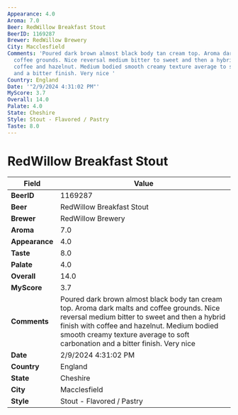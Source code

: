 ```yaml
---
Appearance: 4.0
Aroma: 7.0
Beer: RedWillow Breakfast Stout
BeerID: 1169287
Brewer: RedWillow Brewery
City: Macclesfield
Comments: 'Poured dark brown almost black body tan cream top. Aroma dark malts and
  coffee grounds. Nice reversal medium bitter to sweet and then a hybrid finish with
  coffee and hazelnut. Medium bodied smooth creamy texture average to soft carbonation
  and a bitter finish. Very nice '
Country: England
Date: '"2/9/2024 4:31:02 PM"'
MyScore: 3.7
Overall: 14.0
Palate: 4.0
State: Cheshire
Style: Stout - Flavored / Pastry
Taste: 8.0
---
```


# RedWillow Breakfast Stout

| Field         | Value |
|---------------|-------|
| **BeerID** | 1169287 |
| **Beer** | RedWillow Breakfast Stout |
| **Brewer** | RedWillow Brewery |
| **Aroma** | 7.0 |
| **Appearance** | 4.0 |
| **Taste** | 8.0 |
| **Palate** | 4.0 |
| **Overall** | 14.0 |
| **MyScore** | 3.7 |
| **Comments** | Poured dark brown almost black body tan cream top. Aroma dark malts and coffee grounds. Nice reversal medium bitter to sweet and then a hybrid finish with coffee and hazelnut. Medium bodied smooth creamy texture average to soft carbonation and a bitter finish. Very nice  |
| **Date** | 2/9/2024 4:31:02 PM |
| **Country** | England |
| **State** | Cheshire |
| **City** | Macclesfield |
| **Style** | Stout - Flavored / Pastry |
